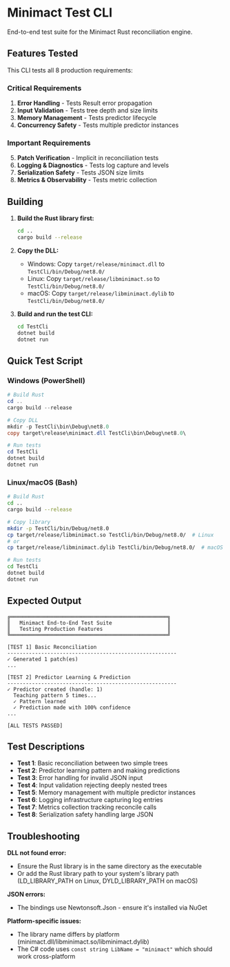 # Minimact Test CLI

End-to-end test suite for the Minimact Rust reconciliation engine.

## Features Tested

This CLI tests all 8 production requirements:

### Critical Requirements
1. **Error Handling** - Tests Result<T> error propagation
2. **Input Validation** - Tests tree depth and size limits
3. **Memory Management** - Tests predictor lifecycle
4. **Concurrency Safety** - Tests multiple predictor instances

### Important Requirements
5. **Patch Verification** - Implicit in reconciliation tests
6. **Logging & Diagnostics** - Tests log capture and levels
7. **Serialization Safety** - Tests JSON size limits
8. **Metrics & Observability** - Tests metric collection

## Building

1. **Build the Rust library first:**
   ```bash
   cd ..
   cargo build --release
   ```

2. **Copy the DLL:**
   - Windows: Copy `target/release/minimact.dll` to `TestCli/bin/Debug/net8.0/`
   - Linux: Copy `target/release/libminimact.so` to `TestCli/bin/Debug/net8.0/`
   - macOS: Copy `target/release/libminimact.dylib` to `TestCli/bin/Debug/net8.0/`

3. **Build and run the test CLI:**
   ```bash
   cd TestCli
   dotnet build
   dotnet run
   ```

## Quick Test Script

### Windows (PowerShell)
```powershell
# Build Rust
cd ..
cargo build --release

# Copy DLL
mkdir -p TestCli\bin\Debug\net8.0
copy target\release\minimact.dll TestCli\bin\Debug\net8.0\

# Run tests
cd TestCli
dotnet build
dotnet run
```

### Linux/macOS (Bash)
```bash
# Build Rust
cd ..
cargo build --release

# Copy library
mkdir -p TestCli/bin/Debug/net8.0
cp target/release/libminimact.so TestCli/bin/Debug/net8.0/  # Linux
# or
cp target/release/libminimact.dylib TestCli/bin/Debug/net8.0/  # macOS

# Run tests
cd TestCli
dotnet build
dotnet run
```

## Expected Output

```
╔═══════════════════════════════════════════════════╗
║   Minimact End-to-End Test Suite                  ║
║   Testing Production Features                     ║
╚═══════════════════════════════════════════════════╝

[TEST 1] Basic Reconciliation
-------------------------------------------------------
✓ Generated 1 patch(es)
...

[TEST 2] Predictor Learning & Prediction
-------------------------------------------------------
✓ Predictor created (handle: 1)
  Teaching pattern 5 times...
  ✓ Pattern learned
  ✓ Prediction made with 100% confidence
...

[ALL TESTS PASSED]
```

## Test Descriptions

- **Test 1**: Basic reconciliation between two simple trees
- **Test 2**: Predictor learning pattern and making predictions
- **Test 3**: Error handling for invalid JSON input
- **Test 4**: Input validation rejecting deeply nested trees
- **Test 5**: Memory management with multiple predictor instances
- **Test 6**: Logging infrastructure capturing log entries
- **Test 7**: Metrics collection tracking reconcile calls
- **Test 8**: Serialization safety handling large JSON

## Troubleshooting

**DLL not found error:**
- Ensure the Rust library is in the same directory as the executable
- Or add the Rust library path to your system's library path (LD_LIBRARY_PATH on Linux, DYLD_LIBRARY_PATH on macOS)

**JSON errors:**
- The bindings use Newtonsoft.Json - ensure it's installed via NuGet

**Platform-specific issues:**
- The library name differs by platform (minimact.dll/libminimact.so/libminimact.dylib)
- The C# code uses `const string LibName = "minimact"` which should work cross-platform
